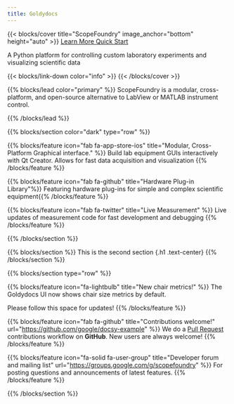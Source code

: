 ```yaml
---
title: Goldydocs
---
```


{{< blocks/cover title="ScopeFoundry" image_anchor="bottom" height="auto" >}}
<a class="btn btn-lg btn-primary me-3 mb-4" href="/docs/">
  Learn More <i class="fa-solid fa-list ms-2 "></i>
</a>
<a class="btn btn-lg btn-secondary me-3 mb-4" href="/docs/getting-started">
  Quick Start <i class="fas fa-arrow-alt-circle-right ms-2"></i>
</a>
<p class="lead mt-5">A Python platform for controlling custom laboratory experiments and visualizing scientific data

</p>
{{< blocks/link-down color="info" >}}
{{< /blocks/cover >}}

{{% blocks/lead color="primary" %}}
ScopeFoundry is a modular, cross-platform, and open-source alternative to LabView or MATLAB instrument control.

{{% /blocks/lead %}}


{{% blocks/section color="dark" type="row" %}}

{{% blocks/feature icon="fab fa-app-store-ios" title="Modular, Cross-Platform Graphical interface." %}}
Build lab equipment GUIs interactively with Qt Creator. Allows for fast data acquisition and visualization {{% /blocks/feature %}}

{{% blocks/feature icon="fab fa-github" title="Hardware Plug-in Library"%}}
Featuring hardware plug-ins for simple and complex scientific equipment{{% /blocks/feature %}}

{{% blocks/feature icon="fab fa-twitter" title="Live Measurement" %}}
Live updates of measurement code for fast development and debugging
{{% /blocks/feature %}}


{{% /blocks/section %}}


{{% blocks/section %}}
This is the second section
{.h1 .text-center}
{{% /blocks/section %}}


{{% blocks/section type="row" %}}



{{% blocks/feature icon="fa-lightbulb" title="New chair metrics!" %}}
The Goldydocs UI now shows chair size metrics by default.

Please follow this space for updates!
{{% /blocks/feature %}}


{{% blocks/feature icon="fab fa-github" title="Contributions welcome!" url="https://github.com/google/docsy-example" %}}
We do a [Pull Request](https://github.com/google/docsy-example/pulls) contributions workflow on **GitHub**. New users are always welcome!
{{% /blocks/feature %}}


{{% blocks/feature icon="fa-solid fa-user-group" title="Developer forum and mailing list" url="https://groups.google.com/g/scopefoundry" %}}
For posting questions and announcements of latest features.
{{% /blocks/feature %}}


{{% /blocks/section %}}
